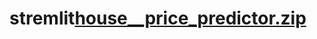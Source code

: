 # stremlit[house__price_predictor.zip](https://github.com/Aashish63076/stremlit/files/8579961/house__price_predictor.zip)
